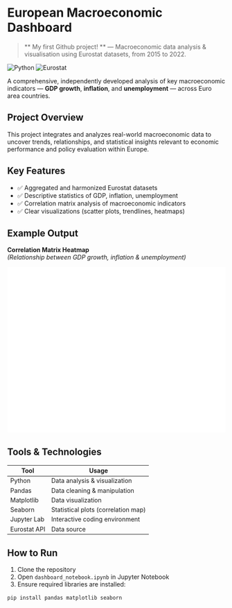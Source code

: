 # European Macroeconomic Dashboard
> ** My first Github project! ** — Macroeconomic data analysis & visualisation using Eurostat datasets, from 2015 to 2022.


![Python](https://img.shields.io/badge/Python-3.13-blue?logo=python)
![Eurostat](https://img.shields.io/badge/Data-Eurostat-yellow?logo=data)

A comprehensive, independently developed analysis of key macroeconomic indicators — **GDP growth**, **inflation**, and **unemployment** — across Euro area countries.

## Project Overview

This project integrates and analyzes real-world macroeconomic data to uncover trends, relationships, and statistical insights relevant to economic performance and policy evaluation within Europe.

## Key Features

- ✅ Aggregated and harmonized Eurostat datasets  
- ✅ Descriptive statistics of GDP, inflation, unemployment  
- ✅ Correlation matrix analysis of macroeconomic indicators  
- ✅ Clear visualizations (scatter plots, trendlines, heatmaps)

## Example Output

**Correlation Matrix Heatmap**  
*(Relationship between GDP growth, inflation & unemployment)*

<img src="correlation_heatmap.png"
width="600">

## Tools & Technologies

| Tool         | Usage                                |
|--------------|--------------------------------------|
| Python       | Data analysis & visualization       |
| Pandas       | Data cleaning & manipulation        |
| Matplotlib   | Data visualization                  |
| Seaborn      | Statistical plots (correlation map) |
| Jupyter Lab  | Interactive coding environment      |
| Eurostat API | Data source                          |

## How to Run

1. Clone the repository  
2. Open `dashboard_notebook.ipynb` in Jupyter Notebook  
3. Ensure required libraries are installed:

```bash
pip install pandas matplotlib seaborn

